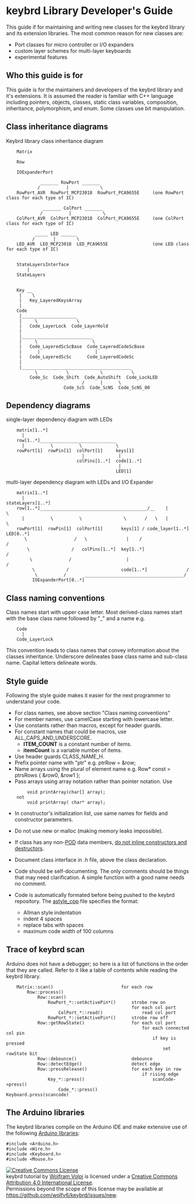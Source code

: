 keybrd Library Developer's Guide
================================
This guide if for maintaining and writing new classes for the keybrd library and its extension libraries.
The most common reason for new classes are:
* Port classes for micro controller or I/O expanders
* custom layer schemes for multi-layer keyboards
* experimental features

## Who this guide is for
This guide is for the maintainers and developers of the keybrd library and it's extensions.
It is assumed the reader is familiar with C++ language including pointers, objects, classes, static class variables, composition, inheritance, polymorphism, and enum.
Some classes use bit manipulation.

## Class inheritance diagrams

Keybrd library class inheritance diagram
```
	Matrix

	Row

	IOExpanderPort

	         _______ RowPort _______
	        /          |            \
	RowPort_AVR  RowPort_MCP23018  RowPort_PCA9655E     (one RowPort class for each type of IC)
 
	          _______ ColPort _______
	         /          |            \
	ColPort_AVR  ColPort_MCP23018  ColPort_PCA9655E     (one ColPort class for each type of IC)
 
	       _____ LED ______
	      /       |        \
	LED_AVR  LED_MCP23018  LED_PCA9655E                 (one LED class for each type of IC)


	StateLayersInterface
	    |
	StateLayers


	Key __
	 |    \
	 |   Key_LayeredKeysArray
	 |
	Code
	 |_____________________
	 |     \               \
	 |   Code_LayerLock  Code_LayerHold
	 |
	 |___________________________
	 |     \                     \
	 |   Code_LayeredScScBase  Code_LayeredCodeScBase
	 |      |                     |
	 |   Code_LayeredScSc      Code_LayeredCodeSc
	 |
	 |__________________________________________
	       \           \            \           \
	     Code_Sc  Code_Shift  Code_AutoShift  Code_LockLED
	                         /      |      \
	                  Code_ScS  Code_ScNS  Code_ScNS_00

```

## Dependency diagrams

single-layer dependency diagram with LEDs
```
	matrix[1..*]
	  |
	row[1..*]_____________________________
	  |          \          \             \
	rowPort[1]  rowPin[1]  colPort[1]     keys[1]
	                         |             |
	                       colPins[1..*]  code[1..*]
	                                       |
	                                      LED[1]

```

multi-layer dependency diagram with LEDs and I/O Expander
```
	matrix[1..*]
	  |                                                stateLayers[1..*]
	row[1..*]_________________________________________/__    |         \
	  |          \          \                \       /   \   |          \
	rowPort[1]  rowPin[1]  colPort[1]       keys[1] / code_layer[1..*]  LED[0..*]
	   \                  /   \               |    /                    /
	    \                /   colPins[1..*]  key[1..*]                  /
	     \              /                     |                       /
	      \            /                    code[1..*]               /
	       \          /       ______________________________________/
	      IOExpanderPort[0..*] 

```

## Class naming conventions
Class names start with upper case letter.
Most derived-class names start with the base class name followed by "_" and a name e.g.
```
	Code
	  |
	Code_LayerLock

```
This convention leads to class names that convey information about the classes inheritance.
Underscore delineates base class name and sub-class name.  Capital letters delineate words.

## Style guide
Following the style guide makes it easier for the next programmer to understand your code.
* For class names, see above section "Class naming conventions"
* For member names, use camelCase starting with lowercase letter.
* Use constants rather than macros, except for header guards.
* For constant names that could be macros, use ALL_CAPS_AND_UNDERSCORE.
    * **ITEM_COUNT** is a constant number of items.
    * **itemCount** is a variable number of items.
* Use header guards CLASS_NAME_H.
* Prefix pointer name with "ptr" e.g. ptrRow =  &row;
* Name arrays using the plural of element name e.g. Row* const = ptrsRows { &row0,  &row1 };
* Pass arrays using array notation rather than pointer notation.  Use
```
        void printArray(char[] array);
    not
        void printArray( char* array);
```
* In constructor's initialization list, use same names for fields and constructor parameters.
* Do not use new or malloc (making memory leaks impossible).
* If class has any non-[POD](http://en.wikipedia.org/wiki/Plain_old_data_structure) data members, [do not inline constructors and destructors](http://www.chromium.org/developers/coding-style/cpp-dos-and-donts).
* Document class interface in .h file, above the class declaration.
* Code should be self-documenting.  The only comments should be things that may need clarification.  A simple function with a good name needs no comment.
* Code is automatically formated before being pushed to the keybrd repository.
  The [astyle_cpp](astyle_cpp) file specifies the format:
    * Allman style indentation
    * indent 4 spaces
    * replace tabs with spaces
    * maximum code width of 100 columns

  <!-- http://stackoverflow.com/questions/2198241/best-practice-for-c-function-commenting -->

## Trace of keybrd scan
Arduino does not have a debugger; so here is a list of functions in the order that they are called.
Refer to it like a table of contents while reading the keybrd library.

```
    Matrix::scan()                          for each row
        Row::process()
            Row::scan()
                RowPort_*::setActivePin*()      strobe row on
                                                for each col port
                    ColPort_*::read()               read col port
                RowPort_*::setActivePin*()      strobe row off
            Row::getRowState()                  for each col port
                                                    for each connected col pin
                                                        if key is pressed
                                                            set rowState bit
            Row::debounce()                     debounce
            Row::detectEdge()                   detect edge
            Row::pressRelease()                 for each key in row
                                                    if rising edge
                Key_*::press()                          scanCode->press()
                    Code_*::press()                         Keyboard.press(scancode)
```

## The Arduino libraries
The keybrd libraries compile on the Arduino IDE and make extensive use of the following [Arduino libraries](https://www.arduino.cc/en/Reference/Libraries):

    #include <Arduino.h>
    #include <Wire.h>
    #include <Keyboard.h>
    #include <Mouse.h>

<a rel="license" href="http://creativecommons.org/licenses/by/4.0/"><img alt="Creative Commons License" style="border-width:0" src="https://i.creativecommons.org/l/by/4.0/88x31.png" /></a><br /><span xmlns:dct="http://purl.org/dc/terms/" property="dct:title">keybrd tutorial</span> by <a xmlns:cc="http://creativecommons.org/ns#" href="https://github.com/wolfv6/keybrd" property="cc:attributionName" rel="cc:attributionURL">Wolfram Volpi</a> is licensed under a <a rel="license" href="http://creativecommons.org/licenses/by/4.0/">Creative Commons Attribution 4.0 International License</a>.<br />Permissions beyond the scope of this license may be available at <a xmlns:cc="http://creativecommons.org/ns#" href="https://github.com/wolfv6/keybrd/issues/new" rel="cc:morePermissions">https://github.com/wolfv6/keybrd/issues/new</a>.
